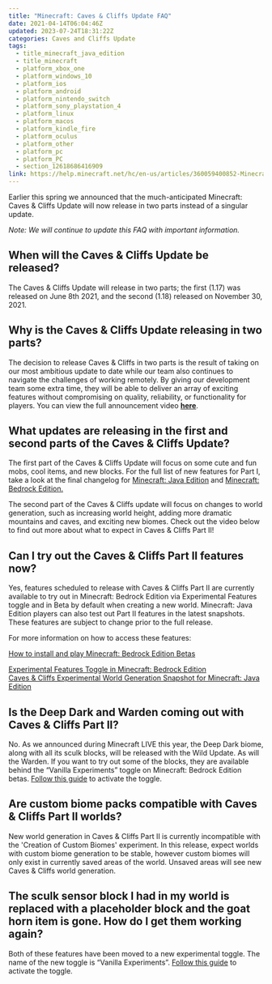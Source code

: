 ```yaml
---
title: "Minecraft: Caves & Cliffs Update FAQ"
date: 2021-04-14T06:04:46Z
updated: 2023-07-24T18:31:22Z
categories: Caves and Cliffs Update
tags:
  - title_minecraft_java_edition
  - title_minecraft
  - platform_xbox_one
  - platform_windows_10
  - platform_ios
  - platform_android
  - platform_nintendo_switch
  - platform_sony_playstation_4
  - platform_linux
  - platform_macos
  - platform_kindle_fire
  - platform_oculus
  - platform_other
  - platform_pc
  - platform_PC
  - section_12618686416909
link: https://help.minecraft.net/hc/en-us/articles/360059400852-Minecraft-Caves-Cliffs-Update-FAQ
---
```


Earlier this spring we announced that the much-anticipated Minecraft: Caves & Cliffs Update will now release in two parts instead of a singular update. 

*Note: We will continue to update this FAQ with important information.*

## When will the Caves & Cliffs Update be released? 

The Caves & Cliffs Update will release in two parts; the first (1.17) was released on June 8th 2021, and the second (1.18) released on November 30, 2021.

## Why is the Caves & Cliffs Update releasing in two parts? 

The decision to release Caves & Cliffs in two parts is the result of taking on our most ambitious update to date while our team also continues to navigate the challenges of working remotely. By giving our development team some extra time, they will be able to deliver an array of exciting features without compromising on quality, reliability, or functionality for players. You can view the full announcement video [**here**](https://youtu.be/6YgKUZnUyak). 

## What updates are releasing in the first and second parts of the Caves & Cliffs Update? 

The first part of the Caves & Cliffs Update will focus on some cute and fun mobs, cool items, and new blocks. For the full list of new features for Part I, take a look at the final changelog for [Minecraft: Java Edition](https://www.minecraft.net/en-us/article/caves---cliffs--part-i-out-today-java) and [Minecraft: Bedrock Edition.](https://www.minecraft.net/en-us/article/caves---cliffs--part-i-out-today-bedrock)

The second part of the Caves & Cliffs update will focus on changes to world generation, such as increasing world height, adding more dramatic mountains and caves, and exciting new biomes. Check out the video below to find out more about what to expect in Caves & Cliffs Part II!

## Can I try out the Caves & Cliffs Part II features now?

Yes, features scheduled to release with Caves & Cliffs Part II are currently available to try out in Minecraft: Bedrock Edition via Experimental Features toggle and in Beta by default when creating a new world. Minecraft: Java Edition players can also test out Part II features in the latest snapshots. These features are subject to change prior to the full release.

For more information on how to access these features:

[How to install and play Minecraft: Bedrock Edition Betas](https://help.minecraft.net/hc/en-us/articles/360040841471-How-to-Join-and-leave-a-Minecraft-Beta)

[Experimental Features Toggle in Minecraft: Bedrock Edition](https://feedback.minecraft.net/hc/en-us/articles/4403610710797)  
[Caves & Cliffs Experimental World Generation Snapshot for Minecraft: Java Edition](https://www.minecraft.net/article/new-world-generation-java-available-testing)

## Is the Deep Dark and Warden coming out with Caves & Cliffs Part II?

No. As we announced during Minecraft LIVE this year, the Deep Dark biome, along with all its sculk blocks, will be released with the Wild Update. As will the Warden. If you want to try out some of the blocks, they are available behind the “Vanilla Experiments” toggle on Minecraft: Bedrock Edition betas. [Follow this guide](https://feedback.minecraft.net/hc/en-us/articles/4403610710797) to activate the toggle.

## Are custom biome packs compatible with Caves & Cliffs Part II worlds?

New world generation in Caves & Cliffs Part II is currently incompatible with the 'Creation of Custom Biomes' experiment. In this release, expect worlds with custom biome generation to be stable, however custom biomes will only exist in currently saved areas of the world. Unsaved areas will see new Caves & Cliffs world generation.

## The sculk sensor block I had in my world is replaced with a placeholder block and the goat horn item is gone. How do I get them working again?

Both of these features have been moved to a new experimental toggle. The name of the new toggle is “Vanilla Experiments”. [Follow this guide](https://feedback.minecraft.net/hc/en-us/articles/4403610710797) to activate the toggle.
